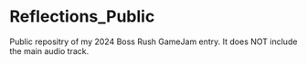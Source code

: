 # Reflections_Public
 Public repositry of my 2024 Boss Rush GameJam entry.
 It does NOT include the main audio track.

